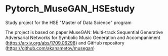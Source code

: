 # Pytorch_MuseGAN_HSEstudy
Study project for the HSE "Master of Data Science" program

The project is based on paper MuseGAN: Multi-track Sequential Generative Adversarial Networks for Symbolic Music Generation and Accompaniment (https://arxiv.org/abs/1709.06298) and GitHub repository (https://github.com/akanametov/musegan)

